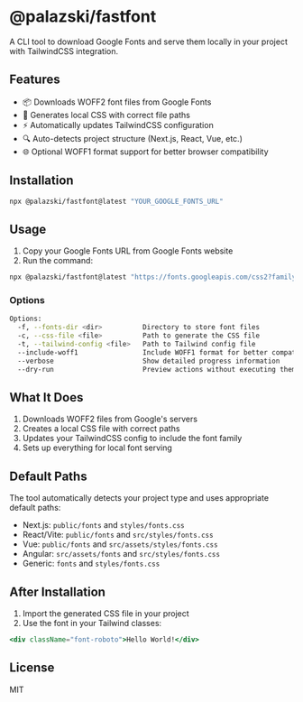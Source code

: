 # @palazski/fastfont

A CLI tool to download Google Fonts and serve them locally in your project with TailwindCSS integration.

## Features

- 📦 Downloads WOFF2 font files from Google Fonts
- 🎨 Generates local CSS with correct file paths
- ⚡ Automatically updates TailwindCSS configuration
- 🔍 Auto-detects project structure (Next.js, React, Vue, etc.)
- 🌐 Optional WOFF1 format support for better browser compatibility

## Installation

```bash
npx @palazski/fastfont@latest "YOUR_GOOGLE_FONTS_URL"
```

## Usage

1. Copy your Google Fonts URL from Google Fonts website
2. Run the command:

```bash
npx @palazski/fastfont@latest "https://fonts.googleapis.com/css2?family=Roboto:wght@400;700&display=swap"
```

### Options

```bash
Options:
  -f, --fonts-dir <dir>          Directory to store font files
  -c, --css-file <file>          Path to generate the CSS file
  -t, --tailwind-config <file>   Path to Tailwind config file
  --include-woff1                Include WOFF1 format for better compatibility
  --verbose                      Show detailed progress information
  --dry-run                      Preview actions without executing them
```

## What It Does

1. Downloads WOFF2 files from Google's servers
2. Creates a local CSS file with correct paths
3. Updates your TailwindCSS config to include the font family
4. Sets up everything for local font serving

## Default Paths

The tool automatically detects your project type and uses appropriate default paths:

- Next.js: `public/fonts` and `styles/fonts.css`
- React/Vite: `public/fonts` and `src/styles/fonts.css`
- Vue: `public/fonts` and `src/assets/styles/fonts.css`
- Angular: `src/assets/fonts` and `src/styles/fonts.css`
- Generic: `fonts` and `styles/fonts.css`

## After Installation

1. Import the generated CSS file in your project
2. Use the font in your Tailwind classes:
```jsx
<div className="font-roboto">Hello World!</div>
```

## License

MIT
